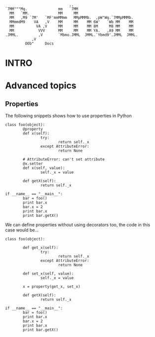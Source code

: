                                                        
                                 ,,                           
    `7MM"""Mq.              mm   `7MM                           
      MM   `MM.             MM     MM                           
      MM   ,M9 `7M'   `MF'mmMMmm   MMpMMMb.  ,pW"Wq.`7MMpMMMb.  
      MMmmdM9    VA   ,V    MM     MM    MM 6W'   `Wb MM    MM  
      MM          VA ,V     MM     MM    MM 8M     M8 MM    MM  
      MM           VVV      MM     MM    MM YA.   ,A9 MM    MM  
    .JMML.         ,V       `Mbmo.JMML  JMML.`Ybmd9'.JMML  JMML.
                ,V                                            
             OOb"     Docs                                             

# INTRO #

# Advanced topics #

## Properties ##
The following snippets shows how to use properties in Python

````
class foo(object):
        @property
        def x(self):
                try:
                        return self._x
                except AttributeError:
                        return None

        # AttributeError: can't set attribute
        @x.setter
        def x(self, value):
                self._x = value

        def getX(self):
                return self._x

if __name__ == "__main__":
        bar = foo()
        print bar.x
        bar.x = 2
        print bar.x
        print bar.getX()
````

We can define properties without using decorators too, the code in this case would be...
````
class foo(object):

        def get_x(self):
                try:
                        return self._x
                except AttributeError:
                        return None

        def set_x(self, value):
                self._x = value

        x = property(get_x, set_x)

        def getX(self):
                return self._x

if __name__ == "__main__":
        bar = foo()
        print bar.x
        bar.x = 2
        print bar.x
        print bar.getX()
````

